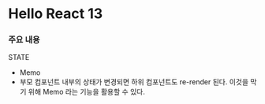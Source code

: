 # Hello React 13

### 주요 내용

STATE

- Memo
- 부모 컴포넌트 내부의 상태가 변경되면 하위 컴포넌트도 re-render 된다. 이것을 막기 위해 Memo 라는 기능을 활용할 수 있다.